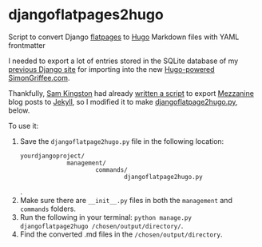 # djangoflatpages2hugo

Script to convert Django [flatpages](https://docs.djangoproject.com/en/1.9/ref/contrib/flatpages/) to [Hugo](http://gohugo.io/) Markdown files with YAML frontmatter

I needed to export a lot of entries stored in the SQLite database of my [previous Django site](http://github.com/hypertexthero/hypertexthero.com) for importing into the new [Hugo-powered SimonGriffee.com](/notebook/website-redesign-july2016/). 

Thankfully, [Sam Kingston](https://github.com/sjkingo) had already [written a script](https://github.com/sjkingo/mezzanine2jekyll) to export [Mezzanine](http://mezzanine.jupo.org/) blog posts to [Jekyll](https://jekyllrb.com/), so I modified it to make [djangoflatpage2hugo.py](https://github.com/hypertexthero/djangoflatpage2hugo), below. 

To use it:

1. Save the `djangoflatpage2hugo.py` file in the following location: 
    <pre><code>yourdjangoproject/
                management/
                        commands/
                                djangoflatpage2hugo.py</code></pre>.
2. Make sure there are `__init__.py` files in both the `management` and `commands` folders.
3. Run the following in your terminal: `python manage.py djangoflatpage2hugo /chosen/output/directory/`.
4. Find the converted .md files in the `/chosen/output/directory`.
